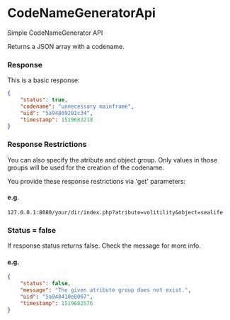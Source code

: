 # CodeNameGeneratorApi
Simple CodeNameGenerator API

Returns a JSON array with a codename.

### Response
This is a basic response:

```JSON
{
    "status": true,
    "codename": "unnecessary mainframe",
    "uid": "5a94869281c34",
    "timestamp": 1519683218
}
```

### Response Restrictions
You can also specify the atribute and object group.
Only values in those groups will be used for the creation of the codename. 

You provide these response restrictions via 'get' parameters:

#### e.g.
```
127.0.0.1:8080/your/dir/index.php?atribute=volitility&object=sealife
```

### Status = false
If response status returns false. Check the message for more info.

#### e.g.
```JSON
{
    "status": false,
    "message": "The given atribute group does not exist.",
    "uid": "5a948410e8067",
    "timestamp": 1519682576
}
```

